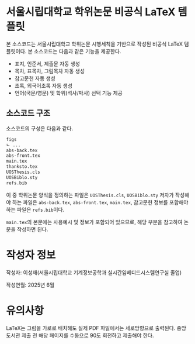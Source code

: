 # 서울시립대학교 학위논문 비공식 LaTeX 템플릿

본 소스코드는 서울시립대학교 학위논문 시행세칙을 기반으로 작성된 비공식 LaTeX 템플릿이다. 본 소스코드는 다음과 같은 기능을 제공한다.

* 표지, 인준서, 제출문 자동 생성
* 목차, 표목차, 그림목차 자동 생성
* 참고문헌 자동 생성
* 초록, 외국어초록 자동 생성
* 언어(국문/영문) 및 학위(석사/박사) 선택 기능 제공

## 소스코드 구조

소스코드의 구성은 다음과 같다.

```bash
figs
ㄴ ...
abs-back.tex
abs-front.tex
main.tex
thanksto.tex
UOSThesis.cls
UOSBiblo.sty
refs.bib
```

이 중 학위논문 양식을 정의하는 파일은 `UOSThesis.cls`, `UOSBiblo.sty` 저자가 작성해야 하는 파일은 `abs-back.tex`, `abs-front.tex`, `main.tex`, 참고문헌 정보를 포함해야 하는 파일은 `refs.bib`이다.

`main.tex`의 본문에는 사용예시 및 정보가 포함되어 있으므로, 해당 부분을 참고하여 논문을 작성하면 된다.

# 작성자 정보

작성자: 이성재(서울시립대학교 기계정보공학과 실시간임베디드시스템연구실 졸업)

작성연월: 2025년 6월

# 유의사항

LaTeX는 그림을 가로로 배치해도 실제 PDF 파일에서는 세로방향으로 출력된다. 중앙도서관 제출 전 해당 페이지를 수동으로 90도 회전하고 제출해야 한다.

